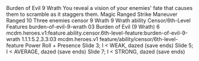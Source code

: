 <ability>
  <name>Burden of Evil</name>
  <cost>9 Wrath</cost>
  <flavor>You reveal a vision of your enemies&apos; fate that causes them to scramble as it staggers them.</flavor>
  <keywords>
    <keyword>Magic</keyword>
    <keyword>Ranged</keyword>
    <keyword>Strike</keyword>
  </keywords>
  <type>Maneuver</type>
  <distance>Ranged 10</distance>
  <target>Three enemies</target>
  <metadata>
    <class>censor</class>
    <cost>9 Wrath</cost>
    <cost_amount>9</cost_amount>
    <cost_resource>Wrath</cost_resource>
    <feature_type>ability</feature_type>
    <file_dpath>Censor/6th-Level Features</file_dpath>
    <item_id>burden-of-evil-9-wrath</item_id>
    <item_index>03</item_index>
    <item_name>Burden of Evil (9 Wrath)</item_name>
    <level>6</level>
    <scc>mcdm.heroes.v1:feature.ability.censor.6th-level-feature:burden-of-evil-9-wrath</scc>
    <scdc>1.1.1:5.2.3.3:03</scdc>
    <source>mcdm.heroes.v1</source>
    <type>feature/ability/censor/6th-level-feature</type>
  </metadata>
  <effects>
    <effect type="roll">
      <roll>Power Roll + Presence</roll>
      <t1>Slide 3; I &lt; WEAK, dazed (save ends)</t1>
      <t2>Slide 5; I &lt; AVERAGE, dazed (save ends)</t2>
      <t3>Slide 7; I &lt; STRONG, dazed (save ends)</t3>
    </effect>
  </effects>
</ability>
